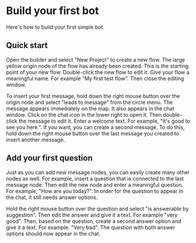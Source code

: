 # Build your first bot
Here's how to build your first simple bot.

## Quick start
Open the builder and select "New Project" to create a new flow.
The large yellow origin node of the flow has already been created. This is the starting point of your new flow. Double-click the new flow to edit it.
Give your flow a meaningful name. For example "My first test flow". Then close the editing window.

To insert your first message, hold down the right mouse button over the origin node and select "leads to message" from the circle menu.
The message appears immediately on the map. It also appears in the chat window. Click on the chat icon in the lower right to open it.
Then double-click the message to edit it. Enter a welcome text. For example, "It's good to see you here.".
If you want, you can create a second message. To do this, hold down the right mouse button over the last message you created to insert another message.

## Add your first question
Just as you can add new message nodes, you can easily create many other nodes as well. For example, insert a question that is connected to the last message node.
Then edit the new node and enter a meaningful question. For example, "How are you today?".
In order for the question to appear in the chat, it still needs answer options.

Hold the right mouse button over the question and select "is answerable by suggestion".
Then edit the answer and give it a text. For example "very good".
Then, based on the question, create a second answer option and give it a text. For example. "Very bad".
The question with both answer options should now appear in the chat.
